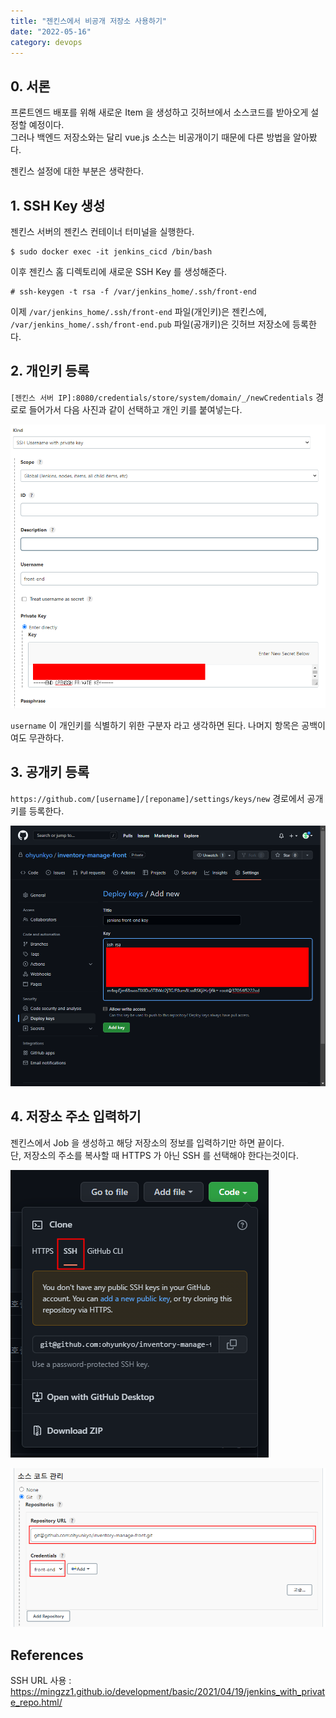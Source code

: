 ```yaml
---
title: "젠킨스에서 비공개 저장소 사용하기"
date: "2022-05-16"
category: devops
---
```


## 0. 서론
프론트엔드 배포를 위해 새로운 Item 을 생성하고 깃허브에서 소스코드를 받아오게 설정할 예정이다.  
그러나 백엔드 저장소와는 달리 vue.js 소스는 비공개이기 때문에 다른 방법을 알아봤다.  

젠킨스 설정에 대한 부분은 생략한다.

## 1. SSH Key 생성
젠킨스 서버의 젠킨스 컨테이너 터미널을 실행한다.
```shell
$ sudo docker exec -it jenkins_cicd /bin/bash
```

이후 젠킨스 홈 디렉토리에 새로운 SSH Key 를 생성해준다.
```
# ssh-keygen -t rsa -f /var/jenkins_home/.ssh/front-end
```

이제 `/var/jenkins_home/.ssh/front-end` 파일(개인키)은 젠킨스에, `/var/jenkins_home/.ssh/front-end.pub` 파일(공개키)은 깃허브 저장소에 등록한다.

## 2. 개인키 등록
`[젠킨스 서버 IP]:8080/credentials/store/system/domain/_/newCredentials` 경로로 들어가서 다음 사진과 같이 선택하고 개인 키를 붙여넣는다.

![private-key](./200-private-key.png)

`username` 이 개인키를 식별하기 위한 구분자 라고 생각하면 된다. 나머지 항목은 공백이여도 무관하다.

## 3. 공개키 등록
`https://github.com/[username]/[reponame]/settings/keys/new` 경로에서 공개 키를 등록한다.

![public-key](./300-public-key.png)

## 4. 저장소 주소 입력하기
젠킨스에서 Job 을 생성하고 해당 저장소의 정보를 입력하기만 하면 끝이다.  
단, 저장소의 주소를 복사할 때 HTTPS 가 아닌 SSH 를 선택해야 한다는것이다.

![copy-repository-url](./400-0-copy-repository-url.png)

![source-code-manage](./400-1-source-code-manage.png)

## References
SSH URL 사용 : https://mingzz1.github.io/development/basic/2021/04/19/jenkins_with_private_repo.html/